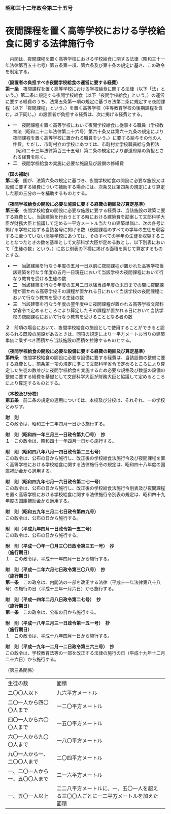 ### 昭和三十二年政令第二十五号  
# 夜間課程を置く高等学校における学校給食に関する法律施行令  
　内閣は、夜間課程を置く高等学校における学校給食に関する法律（昭和三十一年法律第百五十七号）第五条第一項、第六条及び第十条の規定に基き、この政令を制定する。  
  
**（設置者の負担すべき夜間学校給食の運営に要する経費）**  
**第一条**　夜間課程を置く高等学校における学校給食に関する法律（以下「法」という。）第二条に規定する夜間学校給食（以下「夜間学校給食」という。）の運営に要する経費のうち、法第五条第一項の規定に基づき法第二条に規定する夜間課程（以下「夜間課程」という。）を置く高等学校（中等教育学校の後期課程を含む。以下同じ。）の設置者が負担する経費は、次に掲げる経費とする。  
* **一**　夜間課程を置く高等学校において夜間学校給食に従事する職員（学校教育法（昭和二十二年法律第二十六号）第六十条又は第六十九条の規定により夜間課程を置く高等学校に置かれる職員をいう。）に要する給与その他の人件費。ただし、市町村立の学校にあつては、市町村立学校職員給与負担法（昭和二十三年法律第百三十五号）第二条の規定により都道府県の負担とされる経費を除く。  
* **二**　夜間学校給食の実施に必要な施設及び設備の修繕費  
  
**（国の補助）**  
**第二条**　国が、法第六条の規定に基づき、夜間学校給食の開設に必要な施設又は設備に要する経費について補助する場合には、次条又は第四条の規定により算定した額の三分の一を補助するものとする。  
  
**（夜間学校給食の開設に必要な施設に要する経費の範囲及び算定基準）**  
**第三条**　夜間学校給食の開設に必要な施設に要する経費は、当該施設の建築に要する経費とし、当該建築を行おうとする時における建築費を勘案して文部科学大臣が財務大臣と協議して定める一平方メートル当たりの建築単価に、次の各号に掲げる学校に応ずる当該各号に掲げる数（夜間課程のすべての学年の生徒を収容するに至つていない高等学校にあつては、そのすべての学年の生徒を収容することとなつたときの数を基準として文部科学大臣が定める数とし、以下別表において「生徒の数」という。）に応じ別表の下欄に掲げる面積を乗じて算定するものとする。  
* **一**　当該建築を行なう年度の五月一日以前に夜間課程が置かれた高等学校当該建築を行なう年度の五月一日現在において当該学校の夜間課程において行なう教育を受ける生徒の数  
* **二**　当該建築を行なう年度の五月二日以降当該年度の末日までの間に夜間課程が置かれる高等学校その課程が置かれる日において当該学校の夜間課程において行なう教育を受ける生徒の数  
* **三**　当該建築を行なう年度の翌年度中に夜間課程が置かれる高等学校文部科学省令で定めるところにより算定したその課程が置かれる日において当該学校の夜間課程において行なう教育を受けることとなる者の数  
  
**２**　前項の場合において、夜間学校給食の施設として使用することができると認められる既設の施設があるときは、同項の規定により一平方メートル当りの建築単価に乗ずべき面積から当該施設の面積を控除するものとする。  
  
**（夜間学校給食の開設に必要な設備に要する経費の範囲及び算定基準）**  
**第四条**　夜間学校給食の開設に必要な設備に要する経費は、当該設備の整備に要する経費とし、前条第一項の規定に準じて文部科学省令で定めるところにより算定した生徒の数並びに夜間学校給食を実施するため必要な規格及び数量の設備の整備に要する経費を基礎として文部科学大臣が財務大臣と協議して定めるところにより算定するものとする。  
  
**（本校及び分校）**  
**第五条**　前二条の規定の適用については、本校及び分校は、それぞれ、一の学校とみなす。  
  
**附　則**  
この政令は、昭和三十二年四月一日から施行する。  
  
**附　則（昭和四一年三月三一日政令第九〇号）　抄**  
**１**　この政令は、昭和四十一年四月一日から施行する。  
  
**附　則（昭和四八年八月一四日政令第二三七号）**  
この政令は、公布の日から施行し、改正後の学校給食法施行令及び夜間課程を置く高等学校における学校給食に関する法律施行令の規定は、昭和四十八年度の国庫補助金から適用する。  
  
**附　則（昭和四九年七月一六日政令第二七一号）**  
この政令は、公布の日から施行し、改正後の学校給食法施行令別表及び夜間課程を置く高等学校における学校給食に関する法律施行令別表の規定は、昭和四十九年度の国庫補助金から適用する。  
  
**附　則（昭和五九年三月二七日政令第四九号）**  
この政令は、公布の日から施行する。  
  
**附　則（平成九年四月一日政令第一五二号）**  
この政令は、公布の日から施行する。  
  
**附　則（平成一〇年一〇月三〇日政令第三五一号）　抄**  
**（施行期日）**  
**１**　この政令は、平成十一年四月一日から施行する。  
  
**附　則（平成一二年六月七日政令第三〇八号）　抄**  
**（施行期日）**  
**第一条**　この政令は、内閣法の一部を改正する法律（平成十一年法律第八十八号）の施行の日（平成十三年一月六日）から施行する。  
  
**附　則（平成一四年二月八日政令第二七号）　抄**  
**（施行期日）**  
**第一条**　この政令は、公布の日から施行する。  
  
**附　則（平成一八年三月三一日政令第一五一号）　抄**  
**（施行期日）**  
**１**　この政令は、平成十八年四月一日から施行する。  
  
**附　則（平成一九年一二月一二日政令第三六三号）　抄**  
この政令は、学校教育法等の一部を改正する法律の施行の日（平成十九年十二月二十六日）から施行する。  
  
（第三条関係）  

|||  
| --- | --- |  
|生徒の数|面積|  
|二〇〇人以下|九六平方メートル|  
|二〇一人から四〇〇人まで|一二〇平方メートル|  
|四〇一人から六〇〇人まで|一五〇平方メートル|  
|六〇一人から九〇〇人まで|一八〇平方メートル|  
|九〇一人から一、二〇〇人まで|二〇四平方メートル|  
|一、二〇一人から一、五〇〇人まで|二一六平方メートル|  
|一、五〇一人以上|二二八平方メートルに、一、五〇一人を超える三〇〇人ごとに一二平方メートルを加えた面積|  
  
